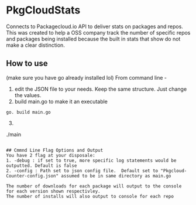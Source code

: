# PkgCloudStats
Connects to Packagecloud.io API to deliver stats on packages and repos. This was created to help a OSS company track the number of specific repos and packages being installed because the built in stats that show do not make a clear distinction. 

## How to use
(make sure you have go already installed lol)
From command line - 
1. edit the JSON file to your needs. Keep the same structure. Just change the values. 
2. build main.go to make it an executable
```
go. build main.go
```
3. ```
./main
```

## Cmmnd Line Flag Options and Output
You have 2 flag at your disposale: 
1. -debug : if set to true, more specific log statements would be outputted. Default is false
2. -config : Path set to json config file.  Default set to "Pkgcloud-Counter-config.json" assumed to be in same directory as main.go

The number of downloads for each package will output to the console for each version shown respectivley. 
The number of installs will also output to console for each repo

